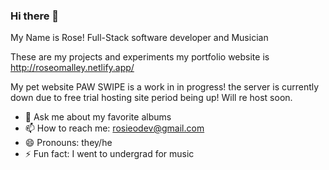 ### Hi there 👋

My Name is Rose!
Full-Stack software developer and Musician

These are my projects and experiments
my portfolio website is http://roseomalley.netlify.app/

My pet website PAW SWIPE is a work in in progress! 
the server is currently down due to free trial hosting site period being up! Will re host soon.


- 💬 Ask me about my favorite albums
- 📫 How to reach me: rosieodev@gmail.com
- 😄 Pronouns: they/he
- ⚡ Fun fact: I went to undergrad for music

<!--
**rosieomusic/rosieomusic** is a ✨ _special_ ✨ repository because its `README.md` (this file) appears on your GitHub profile.

Here are some ideas to get you started:

- 🔭 I’m currently working on this file lol
- 🌱 I’m currently learning the basics of coding!
- 👯 I’m looking to collaborate on ...
- 🤔 I’m looking for help with begginer gaming coding
- 💬 Ask me about my favorite albums
- 📫 How to reach me: rosieodev@gmail.com
- 😄 Pronouns: they/he
- ⚡ Fun fact: I went to undergrad for music
-->
